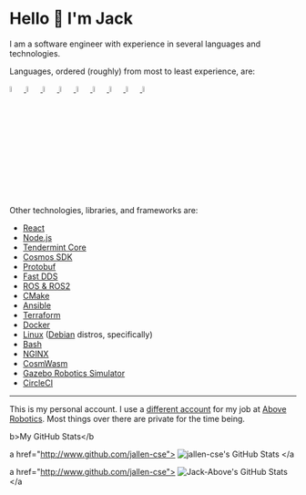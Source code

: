 # Hello 👋 I'm Jack

I am a software engineer with experience in several languages and technologies. 

Languages, ordered (roughly) from most to least experience, are:

<p align="left">
<!--   <img src="https://upload.wikimedia.org/wikipedia/commons/thumb/1/18/ISO_C%2B%2B_Logo.svg/1280px-ISO_C%2B%2B_Logo.svg.png" width=5%/> -->
  <a href="https://isocpp.org/" target="_blank" rel="noreferrer">
    <img src="https://raw.githubusercontent.com/danielcranney/readme-generator/main/public/icons/skills/cplusplus-colored.svg" width=5% alt="C++"/>
  </a>
  <a href="https://www.python.org/" target="_blank" rel="noreferrer">
    <img src="https://raw.githubusercontent.com/danielcranney/readme-generator/main/public/icons/skills/python-colored.svg" width=5% alt="Python"/>
  </a>
  <a href="https://en.wikipedia.org/wiki/C_(programming_language)" target="_blank" rel="noreferrer">
    <img src="https://raw.githubusercontent.com/danielcranney/readme-generator/main/public/icons/skills/c-colored.svg" width=5% alt="C"/>
  </a>
<!--   <img src="https://upload.wikimedia.org/wikipedia/commons/1/19/C_Logo.png" width=5%/> -->
  <a href="https://www.typescriptlang.org/" target="_blank" rel="noreferrer">
    <img src="https://raw.githubusercontent.com/danielcranney/readme-generator/main/public/icons/skills/typescript-colored.svg" width=5% alt="TypeScript"/>
  </a>
  <a href="https://262.ecma-international.org/13.0/" target="_blank" rel="noreferrer">
    <img src="https://raw.githubusercontent.com/danielcranney/readme-generator/main/public/icons/skills/javascript-colored.svg" width=5% alt="JavaScript"/>
  </a>
  <a href="https://go.dev/doc/" target="_blank" rel="noreferrer">
    <img src="https://raw.githubusercontent.com/danielcranney/readme-generator/main/public/icons/skills/go-colored.svg" width=5% alt="Go"/>
  </a>
  <a href="https://www.rust-lang.org/" target="_blank" rel="noreferrer">
    <img src="https://raw.githubusercontent.com/danielcranney/readme-generator/main/public/icons/skills/rust-colored.svg" width=5% alt="Rust"/>
  </a>
  <a href="https://html.spec.whatwg.org/" target="_blank" rel="noreferrer">
    <img src="https://raw.githubusercontent.com/danielcranney/readme-generator/main/public/icons/skills/html5-colored.svg" width=5% alt="HTML"/>
  </a>
  <a href="https://www.w3.org/Style/CSS/Overview.en.html" target="_blank" rel="noreferrer">
    <img src="https://raw.githubusercontent.com/danielcranney/readme-generator/main/public/icons/skills/css3-colored.svg" width=5% alt="CSS"/>
  </a>
</p>

Other technologies, libraries, and frameworks are:

- [React](https://reactjs.org/)
- [Node.js](https://nodejs.org/en/)
- [Tendermint Core](https://tendermint.com/core/)
- [Cosmos SDK](https://v1.cosmos.network/sdk)
- [Protobuf](https://developers.google.com/protocol-buffers)
- [Fast DDS](https://www.eprosima.com/index.php/products-all/eprosima-fast-dds)
- [ROS & ROS2](https://www.ros.org/)
- [CMake](https://cmake.org/)
- [Ansible](https://www.ansible.com/)
- [Terraform](https://www.terraform.io/)
- [Docker](https://www.docker.com/)
- [Linux](https://www.linux.org/) ([Debian](https://www.debian.org/) distros, specifically)
- [Bash](https://www.gnu.org/software/bash/)
- [NGINX](https://www.nginx.com/)
- [CosmWasm](https://cosmwasm.com/)
- [Gazebo Robotics Simulator](https://gazebosim.org/home)
- [CircleCI](https://circleci.com/)

---

This is my personal account. I use a [different account](https://github.com/Jack-Above) for my job at [Above Robotics](https://github.com/AboveRobotics). Most things over there are private for the time being.

b>My GitHub Stats</b

a href="http://www.github.com/jallen-cse">
  <img src="https://github-readme-stats.vercel.app/api?username=jallen-cse&show_icons=true&hide=&count_private=true&title_color=facc15&text_color=ffffff&icon_color=facc15&bg_color=1c1917&hide_border=true&show_icons=true" alt="jallen-cse's GitHub Stats" />
</a

a href="http://www.github.com/jallen-cse">
  <img src="https://github-readme-stats.vercel.app/api?username=Jack-Above&show_icons=true&hide=&count_private=true&title_color=facc15&text_color=ffffff&icon_color=facc15&bg_color=1c1917&hide_border=true&show_icons=true" alt="Jack-Above's GitHub Stats" />
</a

